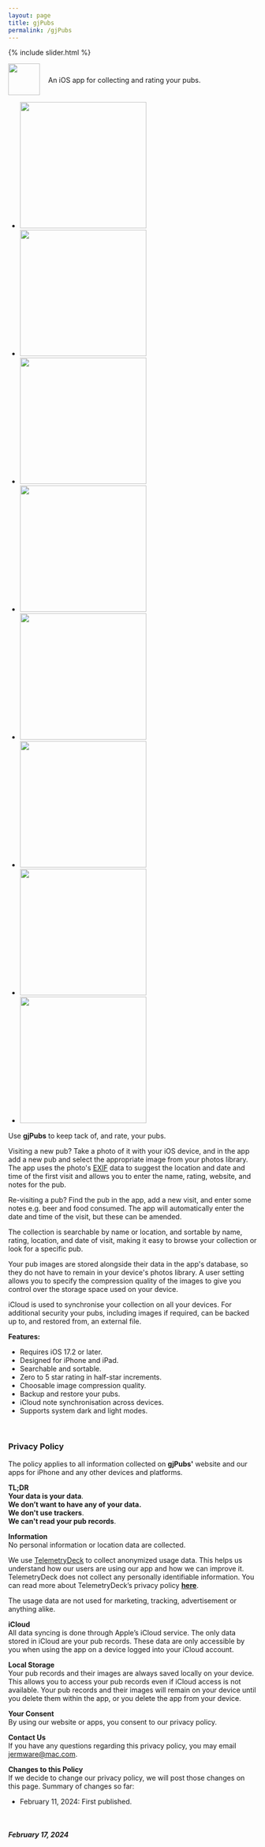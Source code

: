 ```yaml
---
layout: page
title: gjPubs
permalink: /gjPubs
---
```


{% include slider.html %}

<span style="float: left; line-height: 0px;">
<img width="64" height="64" src="/images/gjPubs/gjPubs-icon.png">
</span>
<span style="float: left; padding: 25px 0px 0px 17px;">
An iOS app for collecting and rating your pubs.
</span>
<div style="clear: both;"></div>

<div id="gallery">
    <ul id="lightSlider" class="cS-hidden">
        <!-- <li data-src="large"><img src="medium"></li> -->
        <li data-src="/images/gjPubs/gjPubs-1m.png"><img src="/images/gjPubs/gjPubs-1s.png" width=256px></li>
        <li data-src="/images/gjPubs/gjPubs-2m.png"><img src="/images/gjPubs/gjPubs-2s.png" width=256px></li>
        <li data-src="/images/gjPubs/gjPubs-3m.png"><img src="/images/gjPubs/gjPubs-3s.png" width=256px></li>
        <li data-src="/images/gjPubs/gjPubs-4m.png"><img src="/images/gjPubs/gjPubs-4s.png" width=256px></li>
        <li data-src="/images/gjPubs/gjPubs-5m.png"><img src="/images/gjPubs/gjPubs-5s.png" width=256px></li>
        <li data-src="/images/gjPubs/gjPubs-6m.png"><img src="/images/gjPubs/gjPubs-6s.png" width=256px></li>
        <li data-src="/images/gjPubs/gjPubs-7m.png"><img src="/images/gjPubs/gjPubs-7s.png" width=256px></li>
        <li data-src="/images/gjPubs/gjPubs-8m.png"><img src="/images/gjPubs/gjPubs-8s.png" width=256px></li>
    </ul>
</div>

Use **gjPubs** to keep tack of, and rate, your pubs.

Visiting a new pub? Take a photo of it with your iOS device, and in the app add a new pub and select the appropriate image from your photos library. The app uses the photo's [EXIF](https://en.wikipedia.org/wiki/Exif) data to suggest the location and date and time of the first visit and allows you to enter the name, rating, website, and notes for the pub.

Re-visiting a pub? Find the pub in the app, add a new visit, and enter some notes e.g. beer and food consumed. The app will automatically enter the date and time of the visit, but these can be amended.

The collection is searchable by name or location, and sortable by name, rating, location, and date of visit, making it easy to browse your collection or look for a specific pub.

Your pub images are stored alongside their data in the app's database, so they do not have to remain in your device's photos library. A user setting allows you to specify the compression quality of the images to give you control over the storage space used on your device.

iCloud is used to synchronise your collection on all your devices. For additional security your pubs, including images if required, can be backed up to, and restored from, an external file.

**Features:**
- Requires iOS 17.2 or later.
- Designed for iPhone and iPad.
- Searchable and sortable.
- Zero to 5 star rating in half-star increments.
- Choosable image compression quality.
- Backup and restore your pubs.
- iCloud note synchronisation across devices.
- Supports system dark and light modes.

<!--[![download](/images/Download_on_the_App_Store_Badge_US-UK_RGB_blk_092917.svg)](https://apps.apple.com/app/gjpubs/id6475642254?platform=iphone)-->

<br>
<h3 id="privacy">Privacy Policy</h3>

The policy applies to all information collected on **gjPubs'** website and our apps for iPhone and any other devices and platforms.

**TL;DR**  
**Your data is your data**.  
**We don’t want to have any of your data.**  
**We don't use trackers**.  
**We can't read your pub records**.  

**Information**  
No personal information or location data are collected.

We use [TelemetryDeck](https://telemetrydeck.com) to collect anonymized usage data. This helps us understand how our users are using our app and how we can improve it. TelemetryDeck does not collect any personally identifiable information. You can read more about TelemetryDeck’s privacy policy **[here](https://telemetrydeck.com/privacy)**.

The usage data are not used for marketing, tracking, advertisement or anything alike.

**iCloud**  
All data syncing is done through Apple’s iCloud service. The only data stored in iCloud are your pub records. These data are only accessible by you when using the app on a device logged into your iCloud account.

**Local Storage**  
Your pub records and their images are always saved locally on your device. This allows you to access your pub records even if iCloud access is not available. Your pub records and their images will remain on your device until you delete them within the app, or you delete the app from your device.

**Your Consent**  
By using our website or apps, you consent to our privacy policy.

**Contact Us**  
If you have any questions regarding this privacy policy, you may email [jermware@mac.com](mailto:jermware@mac.com).

**Changes to this Policy**  
If we decide to change our privacy policy, we will post those changes on this page. Summary of changes so far:

- February 11, 2024: First published.

<br>

##### February 17, 2024
